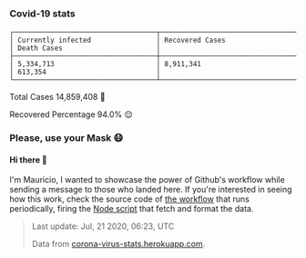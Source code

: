 
### Covid-19 stats

```
┌───────────────────────────────────┬───────────────────────────────────┬───────────────────────────────────┐
│ Currently infected                │ Recovered Cases                   │ Death Cases                       │
├───────────────────────────────────┼───────────────────────────────────┼───────────────────────────────────┤
│ 5,334,713                         │ 8,911,341                         │ 613,354                           │
└───────────────────────────────────┴───────────────────────────────────┴───────────────────────────────────┘
```

Total Cases 14,859,408 🦠

Recovered Percentage 94.0% 😌

### Please, use your Mask 😷

#### Hi there 👋
I'm Mauricio, I wanted to showcase the power of Github's workflow while sending a message to those who landed here.
If you're interested in seeing how this work, check the source code of [the workflow](https://github.com/mdottavio/mdottavio/blob/master/.github/workflows/updateReadme.yml) that runs periodically, firing
the [Node script](https://github.com/mdottavio/mdottavio/tree/covidstats) that fetch and format the data.

> Last update: Jul, 21 2020, 06:23, UTC
>
> Data from [corona-virus-stats.herokuapp.com](https://corona-virus-stats.herokuapp.com/api/v1/cases/general-stats).
